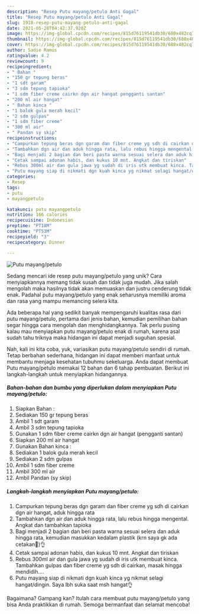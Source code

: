 ```yaml
---
description: "Resep Putu mayang/petulo Anti Gagal"
title: "Resep Putu mayang/petulo Anti Gagal"
slug: 1918-resep-putu-mayang-petulo-anti-gagal
date: 2021-05-28T04:42:37.920Z
image: https://img-global.cpcdn.com/recipes/815d76119541db30/680x482cq70/putu-mayangpetulo-foto-resep-utama.jpg
thumbnail: https://img-global.cpcdn.com/recipes/815d76119541db30/680x482cq70/putu-mayangpetulo-foto-resep-utama.jpg
cover: https://img-global.cpcdn.com/recipes/815d76119541db30/680x482cq70/putu-mayangpetulo-foto-resep-utama.jpg
author: Sadie Ramos
ratingvalue: 4.2
reviewcount: 9
recipeingredient:
- " Bahan "
- "150 gr tepung beras"
- "1 sdt garam"
- "3 sdm tepung tapioka"
- "1 sdm fiber creme cairkn dgn air hangat pengganti santan"
- "200 ml air hangat"
- " Bahan kinca "
- "1 balok gula merah kecil"
- "2 sdm gulpas"
- "1 sdm fiber creme"
- "300 ml air"
- " Pandan sy skip"
recipeinstructions:
- "Campurkan tepung beras dgn garam dan fiber creme yg sdh di cairkan dgn air hangat, aduk hingga rata"
- "Tambahkan dgn air dan aduk hingga rata, lalu rebus hingga mengental. Angkat dan tambahkan tapioka"
- "Bagi menjadi 2 bagian dan beri pasta warna sesuai selera dan aduk hingga rata, kemudian masukkan kedalam plastik (krn saya gk ada cetakan🤭)👌"
- "Cetak sampai adonan habis, dan kukus 10 mnt. Angkat dan tiriskan"
- "Rebus 300ml air dan gula jawa yg sudah di iris utk membuat kinca. Tambahkan gulpas dan fiber creme yg sdh di cairkan, masak hingga mendidih...."
- "Putu mayang siap di nikmati dgn kuah kinca yg nikmat selagi hangat/dingin. Saya lbh suka saat msh hangat👌"
categories:
- Resep
tags:
- putu
- mayangpetulo

katakunci: putu mayangpetulo 
nutrition: 166 calories
recipecuisine: Indonesian
preptime: "PT18M"
cooktime: "PT53M"
recipeyield: "3"
recipecategory: Dinner

---
```



![Putu mayang/petulo](https://img-global.cpcdn.com/recipes/815d76119541db30/680x482cq70/putu-mayangpetulo-foto-resep-utama.jpg)

Sedang mencari ide resep putu mayang/petulo yang unik? Cara menyiapkannya memang tidak susah dan tidak juga mudah. Jika salah mengolah maka hasilnya tidak akan memuaskan dan justru cenderung tidak enak. Padahal putu mayang/petulo yang enak seharusnya memiliki aroma dan rasa yang mampu memancing selera kita.



Ada beberapa hal yang sedikit banyak mempengaruhi kualitas rasa dari putu mayang/petulo, pertama dari jenis bahan, kemudian pemilihan bahan segar hingga cara mengolah dan menghidangkannya. Tak perlu pusing kalau mau menyiapkan putu mayang/petulo enak di rumah, karena asal sudah tahu triknya maka hidangan ini dapat menjadi suguhan spesial.


Nah, kali ini kita coba, yuk, variasikan putu mayang/petulo sendiri di rumah. Tetap berbahan sederhana, hidangan ini dapat memberi manfaat untuk membantu menjaga kesehatan tubuhmu sekeluarga. Anda dapat membuat Putu mayang/petulo memakai 12 bahan dan 6 tahap pembuatan. Berikut ini langkah-langkah untuk menyiapkan hidangannya.

<!--inarticleads1-->

##### Bahan-bahan dan bumbu yang diperlukan dalam menyiapkan Putu mayang/petulo:

1. Siapkan  Bahan :
1. Sediakan 150 gr tepung beras
1. Ambil 1 sdt garam
1. Ambil 3 sdm tepung tapioka
1. Gunakan 1 sdm fiber creme cairkn dgn air hangat (pengganti santan)
1. Siapkan 200 ml air hangat
1. Gunakan  Bahan kinca :
1. Sediakan 1 balok gula merah kecil
1. Sediakan 2 sdm gulpas
1. Ambil 1 sdm fiber creme
1. Ambil 300 ml air
1. Ambil  Pandan (sy skip)




<!--inarticleads2-->

##### Langkah-langkah menyiapkan Putu mayang/petulo:

1. Campurkan tepung beras dgn garam dan fiber creme yg sdh di cairkan dgn air hangat, aduk hingga rata
1. Tambahkan dgn air dan aduk hingga rata, lalu rebus hingga mengental. Angkat dan tambahkan tapioka
1. Bagi menjadi 2 bagian dan beri pasta warna sesuai selera dan aduk hingga rata, kemudian masukkan kedalam plastik (krn saya gk ada cetakan🤭)👌
1. Cetak sampai adonan habis, dan kukus 10 mnt. Angkat dan tiriskan
1. Rebus 300ml air dan gula jawa yg sudah di iris utk membuat kinca. Tambahkan gulpas dan fiber creme yg sdh di cairkan, masak hingga mendidih....
1. Putu mayang siap di nikmati dgn kuah kinca yg nikmat selagi hangat/dingin. Saya lbh suka saat msh hangat👌




Bagaimana? Gampang kan? Itulah cara membuat putu mayang/petulo yang bisa Anda praktikkan di rumah. Semoga bermanfaat dan selamat mencoba!
